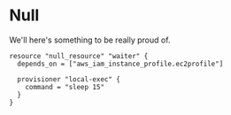 # Null

We'll here's something to be really proud of.

```
resource "null_resource" "waiter" {
  depends_on = ["aws_iam_instance_profile.ec2profile"]

  provisioner "local-exec" {
    command = "sleep 15"
  }
}
```
